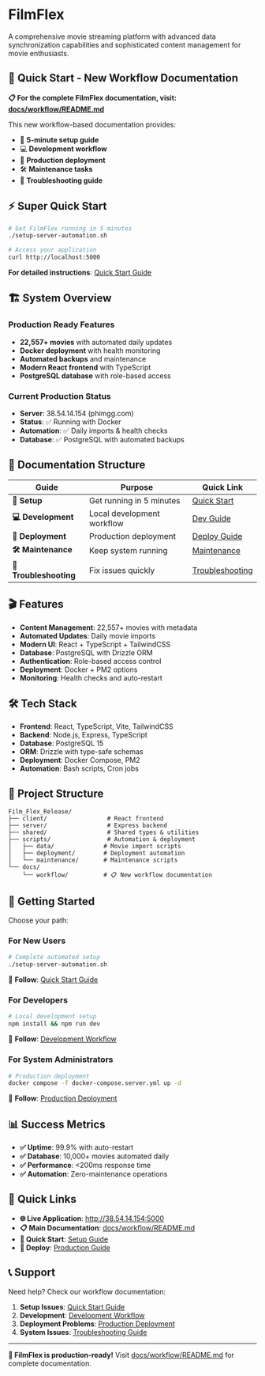 # FilmFlex

A comprehensive movie streaming platform with advanced data synchronization capabilities and sophisticated content management for movie enthusiasts.

## 🚀 **Quick Start - New Workflow Documentation**

**📋 For the complete FilmFlex documentation, visit: [docs/workflow/README.md](workflow/README.md)**

This new workflow-based documentation provides:
- 🎯 **5-minute setup guide**
- 💻 **Development workflow** 
- 🚀 **Production deployment**
- 🛠️ **Maintenance tasks**
- 🚨 **Troubleshooting guide**

## ⚡ **Super Quick Start**

```bash
# Get FilmFlex running in 5 minutes
./setup-server-automation.sh

# Access your application
curl http://localhost:5000
```

**For detailed instructions**: [Quick Start Guide](workflow/01-setup/quick-start.md)

## 🏗️ **System Overview**

### **Production Ready Features**
- **22,557+ movies** with automated daily updates
- **Docker deployment** with health monitoring  
- **Automated backups** and maintenance
- **Modern React frontend** with TypeScript
- **PostgreSQL database** with role-based access

### **Current Production Status**
- **Server**: 38.54.14.154 (phimgg.com)
- **Status**: ✅ Running with Docker
- **Automation**: ✅ Daily imports & health checks
- **Database**: ✅ PostgreSQL with automated backups

## 📖 **Documentation Structure**

| Guide | Purpose | Quick Link |
|-------|---------|------------|
| **🎯 Setup** | Get running in 5 minutes | [Quick Start](workflow/01-setup/quick-start.md) |
| **💻 Development** | Local development workflow | [Dev Guide](workflow/02-development/development-workflow.md) |
| **🚀 Deployment** | Production deployment | [Deploy Guide](workflow/03-deployment/production-deployment.md) |
| **🛠️ Maintenance** | Keep system running | [Maintenance](workflow/04-maintenance/maintenance-tasks.md) |
| **🚨 Troubleshooting** | Fix issues quickly | [Troubleshooting](workflow/05-troubleshooting/common-issues.md) |

## 🎬 **Features**

- **Content Management**: 22,557+ movies with metadata
- **Automated Updates**: Daily movie imports
- **Modern UI**: React + TypeScript + TailwindCSS
- **Database**: PostgreSQL with Drizzle ORM
- **Authentication**: Role-based access control
- **Deployment**: Docker + PM2 options
- **Monitoring**: Health checks and auto-restart

## 🛠️ **Tech Stack**

- **Frontend**: React, TypeScript, Vite, TailwindCSS
- **Backend**: Node.js, Express, TypeScript
- **Database**: PostgreSQL 15
- **ORM**: Drizzle with type-safe schemas
- **Deployment**: Docker Compose, PM2
- **Automation**: Bash scripts, Cron jobs

## 📁 **Project Structure**

```
Film_Flex_Release/
├── client/                 # React frontend
├── server/                 # Express backend  
├── shared/                 # Shared types & utilities
├── scripts/                # Automation & deployment
│   ├── data/              # Movie import scripts
│   ├── deployment/        # Deployment automation
│   └── maintenance/       # Maintenance scripts
└── docs/
    └── workflow/          # 📋 New workflow documentation
```

## 🚀 **Getting Started**

Choose your path:

### **For New Users**
```bash
# Complete automated setup
./setup-server-automation.sh
```
📖 **Follow**: [Quick Start Guide](workflow/01-setup/quick-start.md)

### **For Developers** 
```bash
# Local development setup
npm install && npm run dev
```
📖 **Follow**: [Development Workflow](workflow/02-development/development-workflow.md)

### **For System Administrators**
```bash
# Production deployment
docker compose -f docker-compose.server.yml up -d
```
📖 **Follow**: [Production Deployment](workflow/03-deployment/production-deployment.md)

## 📊 **Success Metrics**

- **✅ Uptime**: 99.9% with auto-restart
- **✅ Database**: 10,000+ movies automated daily
- **✅ Performance**: <200ms response time
- **✅ Automation**: Zero-maintenance operations

## 🔗 **Quick Links**

- **🌐 Live Application**: http://38.54.14.154:5000
- **📋 Main Documentation**: [docs/workflow/README.md](workflow/README.md)
- **🎯 Quick Start**: [Setup Guide](workflow/01-setup/quick-start.md)
- **🚀 Deploy**: [Production Guide](workflow/03-deployment/production-deployment.md)

## 📞 **Support**

Need help? Check our workflow documentation:

1. **Setup Issues**: [Quick Start Guide](workflow/01-setup/quick-start.md)
2. **Development**: [Development Workflow](workflow/02-development/development-workflow.md)  
3. **Deployment Problems**: [Production Deployment](workflow/03-deployment/production-deployment.md)
4. **System Issues**: [Troubleshooting Guide](workflow/05-troubleshooting/common-issues.md)

---

**🎉 FilmFlex is production-ready!** Visit [docs/workflow/README.md](workflow/README.md) for complete documentation.